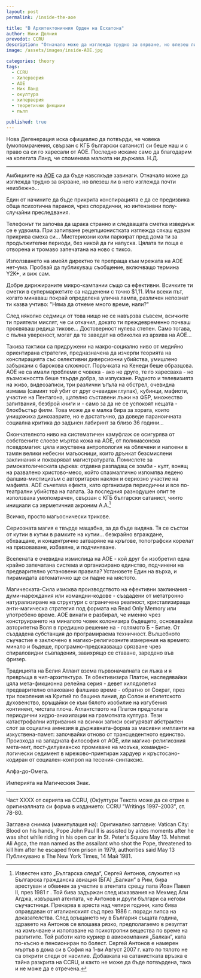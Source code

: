 ```yaml
---
layout: post
permalink: /inside-the-aoe

title: "В Архитектоничния Орден на Есхатона"
author: Ники Долния
prevodot: CCRU
description: "Отначало може да изглежда трудно за вярване, но влезеш ли в него изглежда почти неизбежно..."
image: /assets/images/inside-AOE.jpg

categories: theory
tags:
  - CCRU
  - Хиперверия
  - АОЕ
  - Ник Ланд
  - окултура
  - хиперверия
  - теоретични фикциии
  - пълп

published: true
---
```


Нова Дегенерация иска официално да потвърди, че човека  (умопомрачения, свързан с КГБ български сатанист) си беше наш и с право са си го харесали от АОЕ. Последно искаме само да благодарим на колегата Ланд, че споменава малката ни държава. 
Н.Д.

---

Амбициите на [AOE](/aoe) са да бъде навсякъде завинаги.
Отначало може да изглежда трудно за вярване, но влезеш ли в него изглежда почти неизбежно...

Един от начините да бъде прикрита конспирацията е да се предизвика обща психотична параноя, чрез спорадични, но интензивни полу-случайни преследвания.

Телефонът ти започва да щрака странно и следващата сметка изведнъж се е удвоила. При запитване рецепционистката изглежда сякаш едвам прикрива смеха си... Мистериозни коли паркират пред дома ти за продължителни периоди, без никой да ги напуска. Цялата ти поща е отворена и тромаво запечатана на ново с тиксо.

Използването на имейл директно те препраща към мрежата на AOE нет-ума. Пробвай да публикуваш съобщение, включващо термина Y2K+, и виж сам.

Добре дирижираните микро-кампании също са ефективни. Всичките ти сметки в супермаркетите са надценени с точно $1,11. Или всеки път, когато минаваш покрай определена улична лампа, различен непознат ти казва учтиво: "Няма да отнеме много време, нали?"

След няколко седмици от това нищо не се навързва съвсем, всичките ти приятели мислят, че си откачил, докато ти преждевременно почваш проявяваш редица тикове... Достоверност нулева степен. Само тогава, с пълна увереност, могат да те заведат на обиколка из архива на АОЕ...

Такива тактики са придружени на макро-социално ниво от медийно ориентирана стратегия, предназначена да изчерпи теорията на конспирацията със селективни диверсионни убийства, умишлено забъркани с барокова сложност. Поръчката на Кенеди беше образцова. AOE не са имали проблеми с човека - ако не друго, те го харесваха - но възможността беше твърде добра, за изпускане. Радиото и телевизията на живо, видеозаписи, три различни ъгъла на обстрел, очевидна измама (самият той убит от друг очевиден глупак), кубинци, мафиоти, участие на Пентагона, щателно съставени лъжи на ФБР, множество запитвания, безброй книги и - само за да не се успокоят нещата - блокбъстър филм. Това може да е малка бира за хората, които унищожиха динозаврите, но е достатъчно, да доведе параноичната социална критика до задънен лабиринт за близо 36 години...

Окончателното ниво на систематичен камуфлаж се осигурява от собствените слоеве мъртва кожа на АОЕ, от полимасонска псевдомагия: цяла изкуствена антропология на облечени и напоени в тамян велики небесни магьосници, които дрънкат безсмислени заклинания и покваряват магистратурата. Помислете за римокатолическата църква: отдавна разпадащ се зомби - култ, вонящ на развалено христово-месо, който спазмалгично изпомпва ледено фалшив-мистицизъм с авторитарен наклон и сериозно участие на мафията. AOE съчетава ефекта, като организира периодични и все по-театрални убийства на папата. За последния разнодушен опит те използваха умопомрачен, свързан с КГБ български сатанист, чиито инициали са херметичния акроним А.А.[^1]

Всичко, просто магьоснически трикове.

Сериозната магия е твърде мащабна, за да бъде видяна. Тя се състои от кутии в кутии в рамките на кутии... безкрайно вграждане, обхващане, и концентрично затваряне на кръгове, топографски корелат на призоваване, избавяне, и подчиняване.

Вселената е очевидна измислица на АОЕ - кой друг би изобретил една крайно запечатана система и организирано единство, подчинени на предварително установени правила? Установете Един на върха, и пирамидата автоматично ще си падне на мястото.

Магическата-Сила изисква производството на ефективни заклинания - думи-нареждания или командни-кодове - създадени от метатронно натурализиране на структури с ограничена реалност, кристализираща анти-магическа стратегия под формата на Read Only Memory или употребено време. AOE винаги е разбирал, че именно чрез конструирането на миналото човек колонизира бъдещето, основавайки авторитетна Воля в предишно решение на - голямото Б - Битие. От създадена субстанция до програмираема техничност. Вълшебното съучастие е заключено в магико-религиозните измерения на времето: минало и бъдеще, програмно-предсказващо срязване чрез спираловидни съвпадения, завихрящо се ставане, заредено във фризер.

Традицията на Белия Атлант взема първоначалната си лъжа и я превръща в чип-архитектура. Тя обективизира Платон, наследявайки цяла мета-фикционна релейна серия - девет хилядолетия предварително опаковано фалшиво време - обратно от Сократ, през три поколения на Критий по бащина линия, до Солон и египетското духовенство, връщайки се към бялото изобилие на изгубения континент, чистата плоча. Атлантството на Платон предполага периодични хидро-анихилации на грамотната култура. Тези катастрофални изтривания на всички записи осигуряват абстрактен слот за социална амнезия в държавната-форма за масивни импланти на изкуствена-памет: започвайки отново от трансцедентното единство. Произхода на западната философия от AOE, или магико-религиозния мета-мит, пост-дилувианско промиване на мозъка, командно-логически седимент в мрежово-принтиран хардуер и кръстосано-кодиран от социален-контрол на тесения-синтаксис.

Алфа-до-Омега.

Империята на Магическия Знак.

---
Част XXXX от серията на CCRU, (Ок)ултури Tекста може да се отрие в оригиналлната си форма в изданието: CCRU "Writings 1997–2003", ст. 78-80.

Заглавна снимка (манипулация на):
Оригинално заглавие: Vatican City: Blood on his hands, Pope John Paul II is assisted by aides moments after he was shot while riding in his open car in St. Peter's Square May 13. Mehmet Ali Agca, the man named as the assailant who shot the Pope, threatened to kill him after he escaped from prison in 1979, authorities said May 13
Публикувано в The New York Times, 14 Май 1981.

[^1]: Известен като „Българска следа“, Сергей Антонов, служител на Българска гражданска авиация (БГА) „Балкан“ в Рим, бива арестуван и обвинен за участие в атентата срещу папа Йоан Павел II, през 1981 г . Той бива задържан след изказвания на Мехмед Али Агджа, извършил атентата, че Антонов и други българи са негови съучастници. Прекарва в ареста над четири години, като бива оправдаван от италианският съд през 1986 г. поради липса на доказателства. След връщането му в България същата година, здравето на Антонов се влошава рязко, предполагаемо в резултат на измъчване и използване на психотропни вещества по време на разпитите. Той работи като куриер в авиокомпания „Балкан“, ката по-късно е пенсиониран по болест. Сергей Антонов е намерен мъртъв в дома си в София на 1-ви Август 2007 г. като по тялото не са открити следи от насилие. Добавката на сатанистката връзка е тайна разкрита на CCRU, и както не може да бъде потвърдена, така и не може да е отречена.